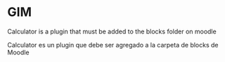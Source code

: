 # GIM

Calculator is a plugin that must be added to the blocks folder on moodle

Calculator es un plugin que debe ser agregado a la carpeta de blocks de Moodle
